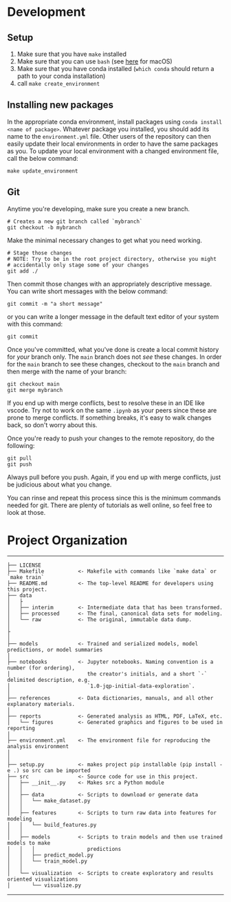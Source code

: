 # Development

## Setup

1. Make sure that you have `make` installed
2. Make sure that you can use `bash` (see [here](https://www.howtogeek.com/444596/how-to-change-the-default-shell-to-bash-in-macos-catalina/) for macOS)
3. Make sure that you have conda installed (`which conda` should return a path to your conda installation)
4. call `make create_environment`

## Installing new packages
In the appropriate conda environment, install packages using `conda install <name of package>`. Whatever package you installed, you should add its name to the `environment.yml` file. Other users of the repository can then easily update their local environments in order to have the same packages as you. To update your local environment with a changed environment file, call the below command:

```shell
make update_environment
```

## Git

Anytime you're developing, make sure you create a new branch.

```shell
# Creates a new git branch called `mybranch`
git checkout -b mybranch
```

Make the minimal necessary changes to get what you need working. 

```shell
# Stage those changes
# NOTE: Try to be in the root project directory, otherwise you might 
# accidentally only stage some of your changes
git add ./
```

Then commit those changes with an appropriately descriptive message. You can write short messages with the below command:

```shell
git commit -m "a short message"
```

or you can write a longer message in the default text editor of your system with this command:

```shell
git commit
```

Once you've committed, what you've done is create a local commit history for *your* branch only. The `main` branch does not *see* these changes. In order for the `main` branch to see these changes, checkout to the `main` branch and then merge with the name of your branch:

```shell
git checkout main
git merge mybranch
```

If you end up with merge conflicts, best to resolve these in an IDE like vscode. Try not to work on the same `.ipynb` as your peers since these are prone to merge conflicts. If something breaks, it's easy to walk changes back, so don't worry about this. 

Once you're ready to push your changes to the remote repository, do the following:

```shell
git pull
git push
```

Always pull before you push. Again, if you end up with merge conflicts, just be judicious about what you change.

You can rinse and repeat this process since this is the minimum commands needed for git. There are plenty of tutorials as well online, so feel free to look at those.

# Project Organization
------------

    ├── LICENSE
    ├── Makefile           <- Makefile with commands like `make data` or `make train`
    ├── README.md          <- The top-level README for developers using this project.
    ├── data
    │   ├
    │   ├── interim        <- Intermediate data that has been transformed.
    │   ├── processed      <- The final, canonical data sets for modeling.
    │   └── raw            <- The original, immutable data dump.
    │
    ├
    │
    ├── models             <- Trained and serialized models, model predictions, or model summaries
    │
    ├── notebooks          <- Jupyter notebooks. Naming convention is a number (for ordering),
    │                         the creator's initials, and a short `-` delimited description, e.g.
    │                         `1.0-jqp-initial-data-exploration`.
    │
    ├── references         <- Data dictionaries, manuals, and all other explanatory materials.
    │
    ├── reports            <- Generated analysis as HTML, PDF, LaTeX, etc.
    │   └── figures        <- Generated graphics and figures to be used in reporting
    │
    ├── environment.yml    <- The environment file for reproducing the analysis environment
    │                         
    │
    ├── setup.py           <- makes project pip installable (pip install -e .) so src can be imported
    ├── src                <- Source code for use in this project.
    │   ├── __init__.py    <- Makes src a Python module
    │   │
    │   ├── data           <- Scripts to download or generate data
    │   │   └── make_dataset.py
    │   │
    │   ├── features       <- Scripts to turn raw data into features for modeling
    │   │   └── build_features.py
    │   │
    │   ├── models         <- Scripts to train models and then use trained models to make
    │   │   │                 predictions
    │   │   ├── predict_model.py
    │   │   └── train_model.py
    │   │
    │   └── visualization  <- Scripts to create exploratory and results oriented visualizations
    │       └── visualize.py


--------
